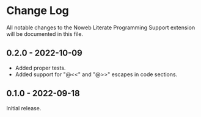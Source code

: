 # Change Log

All notable changes to the Noweb Literate Programming Support extension will be documented in this file.

## 0.2.0 - 2022-10-09

- Added proper tests.
- Added support for "@<<" and "@>>" escapes in code sections.

## 0.1.0 - 2022-09-18

Initial release.
